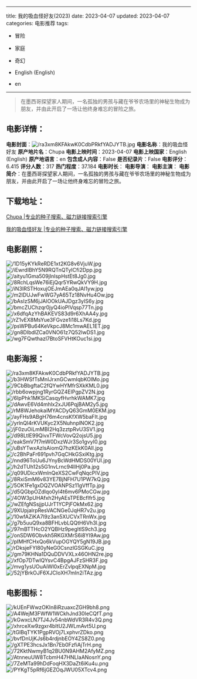 
---
title: 我的吸血怪好友(2023)
date: 2023-04-07
updated: 2023-04-07
categories: 电影推荐
tags:
- 冒险
- 家庭
- 奇幻

- English (English)
- en
---


> 在墨西哥探望家人期间，一名孤独的男孩与藏在爷爷农场里的神秘生物成为朋友，并由此开启了一场让他终身难忘的冒险之旅。

## **电影详情**：

**电影封面**：<img src="https://image.tmdb.org/t/p/w200/ra3xm8KFAkwK0CdbPRkfYADJYTB.jpg" alt="/ra3xm8KFAkwK0CdbPRkfYADJYTB.jpg" title="/ra3xm8KFAkwK0CdbPRkfYADJYTB.jpg">
**电影名称**：我的吸血怪好友
**原产地片名**：Chupa
**电影上映时间**：2023-04-07
**电影上映国家**：English (English)
**原产地语言**：en
**包含成人内容**：False
**是否纪录片**：False
**电影评分**：6.415
**评分人数**：317
**热门程度**：37.184
**电影时长**：
**电影导演**：
**电影主演**：
**电影简介**：在墨西哥探望家人期间，一名孤独的男孩与藏在爷爷农场里的神秘生物成为朋友，并由此开启了一场让他终身难忘的冒险之旅。

## **下载地址**：
[Chupa |专业的种子搜索、磁力链接搜索引擎](https://movie.amd794.com:2083/?search=Chupa&ordering=&mode=match_phrase&page_size=10&page=1)

[我的吸血怪好友 |专业的种子搜索、磁力链接搜索引擎](https://movie.amd794.com:2083/?search=%E6%88%91%E7%9A%84%E5%90%B8%E8%A1%80%E6%80%AA%E5%A5%BD%E5%8F%8B&ordering=&mode=match_phrase&page_size=10&page=1)
 

## **电影剧照**：
<img src="https://image.tmdb.org/t/p/original/1D15yKYkReRDE1xt2KG8v6VjuW.jpg" alt="/1D15yKYkReRDE1xt2KG8v6VjuW.jpg" title="/1D15yKYkReRDE1xt2KG8v6VjuW.jpg"><img src="https://image.tmdb.org/t/p/original/iEwrdIBhY5N9RQTnQTyICfi2Dpp.jpg" alt="/iEwrdIBhY5N9RQTnQTyICfi2Dpp.jpg" title="/iEwrdIBhY5N9RQTnQTyICfi2Dpp.jpg"><img src="https://image.tmdb.org/t/p/original/aityu1Gma509jInlspHstEt8Jg0.jpg" alt="/aityu1Gma509jInlspHstEt8Jg0.jpg" title="/aityu1Gma509jInlspHstEt8Jg0.jpg"><img src="https://image.tmdb.org/t/p/original/8RchLqsWe76iEjQqr5YRwQkVY9H.jpg" alt="/8RchLqsWe76iEjQqr5YRwQkVY9H.jpg" title="/8RchLqsWe76iEjQqr5YRwQkVY9H.jpg"><img src="https://image.tmdb.org/t/p/original/iN3IRSTHoxujOEJmAEa0qJAI1yw.jpg" alt="/iN3IRSTHoxujOEJmAEa0qJAI1yw.jpg" title="/iN3IRSTHoxujOEJmAEa0qJAI1yw.jpg"><img src="https://image.tmdb.org/t/p/original/m2lDUJwFwWG7yA65Tz18NvHu4Ow.jpg" alt="/m2lDUJwFwWG7yA65Tz18NvHu4Ow.jpg" title="/m2lDUJwFwWG7yA65Tz18NvHu4Ow.jpg"><img src="https://image.tmdb.org/t/p/original/bAsIzSM6jJAlOOkUAJDgz3yIS6y.jpg" alt="/bAsIzSM6jJAlOOkUAJDgz3yIS6y.jpg" title="/bAsIzSM6jJAlOOkUAJDgz3yIS6y.jpg"><img src="https://image.tmdb.org/t/p/original/bmcZUChzqr0jyQ4ioPlVqsp77Tn.jpg" alt="/bmcZUChzqr0jyQ4ioPlVqsp77Tn.jpg" title="/bmcZUChzqr0jyQ4ioPlVqsp77Tn.jpg"><img src="https://image.tmdb.org/t/p/original/x6dfqAzYhBAKEVS83d9r6XhAA4y.jpg" alt="/x6dfqAzYhBAKEVS83d9r6XhAA4y.jpg" title="/x6dfqAzYhBAKEVS83d9r6XhAA4y.jpg"><img src="https://image.tmdb.org/t/p/original/rZ1vEX8MsYue3FGvze1i18Ls7Kd.jpg" alt="/rZ1vEX8MsYue3FGvze1i18Ls7Kd.jpg" title="/rZ1vEX8MsYue3FGvze1i18Ls7Kd.jpg"><img src="https://image.tmdb.org/t/p/original/psWPBu64KeVkpcJ8Mc1mwAEL1ET.jpg" alt="/psWPBu64KeVkpcJ8Mc1mwAEL1ET.jpg" title="/psWPBu64KeVkpcJ8Mc1mwAEL1ET.jpg"><img src="https://image.tmdb.org/t/p/original/gn8DIbdlZCa0VNO61z7Q52lwDS1.jpg" alt="/gn8DIbdlZCa0VNO61z7Q52lwDS1.jpg" title="/gn8DIbdlZCa0VNO61z7Q52lwDS1.jpg"><img src="https://image.tmdb.org/t/p/original/wg7FQwthazl7BtoSFVHtKOuc1si.jpg" alt="/wg7FQwthazl7BtoSFVHtKOuc1si.jpg" title="/wg7FQwthazl7BtoSFVHtKOuc1si.jpg">

## **电影海报**：
<img src="https://image.tmdb.org/t/p/original/ra3xm8KFAkwK0CdbPRkfYADJYTB.jpg" alt="/ra3xm8KFAkwK0CdbPRkfYADJYTB.jpg" title="/ra3xm8KFAkwK0CdbPRkfYADJYTB.jpg"><img src="https://image.tmdb.org/t/p/original/b3HWSfTsMnIJrxnGCwmIqbKOlMo.jpg" alt="/b3HWSfTsMnIJrxnGCwmIqbKOlMo.jpg" title="/b3HWSfTsMnIJrxnGCwmIqbKOlMo.jpg"><img src="https://image.tmdb.org/t/p/original/9CbBbgftaC2fQYwHYMfrSXkKML0.jpg" alt="/9CbBbgftaC2fQYwHYMfrSXkKML0.jpg" title="/9CbBbgftaC2fQYwHYMfrSXkKML0.jpg"><img src="https://image.tmdb.org/t/p/original/rbb6owpjng1RyrGQZ4EIPgpZV2N.jpg" alt="/rbb6owpjng1RyrGQZ4EIPgpZV2N.jpg" title="/rbb6owpjng1RyrGQZ4EIPgpZV2N.jpg"><img src="https://image.tmdb.org/t/p/original/6IpPhk1MKSiCasqyfHvrhkWAMK7.jpg" alt="/6IpPhk1MKSiCasqyfHvrhkWAMK7.jpg" title="/6IpPhk1MKSiCasqyfHvrhkWAMK7.jpg"><img src="https://image.tmdb.org/t/p/original/dAwvE6Vd4mhlx2xJU6PqjBAM2y5.jpg" alt="/dAwvE6Vd4mhlx2xJU6PqjBAM2y5.jpg" title="/dAwvE6Vd4mhlx2xJU6PqjBAM2y5.jpg"><img src="https://image.tmdb.org/t/p/original/rM8WJehokaiMYACDyQ63GmM0EKM.jpg" alt="/rM8WJehokaiMYACDyQ63GmM0EKM.jpg" title="/rM8WJehokaiMYACDyQ63GmM0EKM.jpg"><img src="https://image.tmdb.org/t/p/original/ayFHs9ABgH76m4cnsKfXW5baFIt.jpg" alt="/ayFHs9ABgH76m4cnsKfXW5baFIt.jpg" title="/ayFHs9ABgH76m4cnsKfXW5baFIt.jpg"><img src="https://image.tmdb.org/t/p/original/yrlnQl4rKVUKyc2X5NuhnplNOK2.jpg" alt="/yrlnQl4rKVUKyc2X5NuhnplNOK2.jpg" title="/yrlnQl4rKVUKyc2X5NuhnplNOK2.jpg"><img src="https://image.tmdb.org/t/p/original/jF0zuOiLmMBI2Hq3zztpRvU3SV1.jpg" alt="/jF0zuOiLmMBI2Hq3zztpRvU3SV1.jpg" title="/jF0zuOiLmMBI2Hq3zztpRvU3SV1.jpg"><img src="https://image.tmdb.org/t/p/original/d98LtlE99QivxTFWcVovQ2ojsU5.jpg" alt="/d98LtlE99QivxTFWcVovQ2ojsU5.jpg" title="/d98LtlE99QivxTFWcVovQ2ojsU5.jpg"><img src="https://image.tmdb.org/t/p/original/eakSmV7f7mW0DxzWJr3So1gvyI0.jpg" alt="/eakSmV7f7mW0DxzWJr3So1gvyI0.jpg" title="/eakSmV7f7mW0DxzWJr3So1gvyI0.jpg"><img src="https://image.tmdb.org/t/p/original/uBsYTwxAzlsAiomQ7hzKEkK0AlI.jpg" alt="/uBsYTwxAzlsAiomQ7hzKEkK0AlI.jpg" title="/uBsYTwxAzlsAiomQ7hzKEkK0AlI.jpg"><img src="https://image.tmdb.org/t/p/original/c2BhPaFr691pvh7GqCHkGSxiKtg.jpg" alt="/c2BhPaFr691pvh7GqCHkGSxiKtg.jpg" title="/c2BhPaFr691pvh7GqCHkGSxiKtg.jpg"><img src="https://image.tmdb.org/t/p/original/nnd96ToUu6JYnyBcWdHMDS00YUI.jpg" alt="/nnd96ToUu6JYnyBcWdHMDS00YUI.jpg" title="/nnd96ToUu6JYnyBcWdHMDS00YUI.jpg"><img src="https://image.tmdb.org/t/p/original/h2dTUh12s5G1nvLrnc94IlHj0Pa.jpg" alt="/h2dTUh12s5G1nvLrnc94IlHj0Pa.jpg" title="/h2dTUh12s5G1nvLrnc94IlHj0Pa.jpg"><img src="https://image.tmdb.org/t/p/original/q09UDicxWmlnQeXS2CwFqNqcPIV.jpg" alt="/q09UDicxWmlnQeXS2CwFqNqcPIV.jpg" title="/q09UDicxWmlnQeXS2CwFqNqcPIV.jpg"><img src="https://image.tmdb.org/t/p/original/8RxiSmM6v83YE7BjNFH7U1PW7kQ.jpg" alt="/8RxiSmM6v83YE7BjNFH7U1PW7kQ.jpg" title="/8RxiSmM6v83YE7BjNFH7U1PW7kQ.jpg"><img src="https://image.tmdb.org/t/p/original/5OK1Fe1gxDQZVOANPSz11gVffTp.jpg" alt="/5OK1Fe1gxDQZVOANPSz11gVffTp.jpg" title="/5OK1Fe1gxDQZVOANPSz11gVffTp.jpg"><img src="https://image.tmdb.org/t/p/original/d5QGbpOZdIqo0yI4t6mv6PMoCGw.jpg" alt="/d5QGbpOZdIqo0yI4t6mv6PMoCGw.jpg" title="/d5QGbpOZdIqo0yI4t6mv6PMoCGw.jpg"><img src="https://image.tmdb.org/t/p/original/4OW3pUHAfxh2HyAEsTPEBcflfr5.jpg" alt="/4OW3pUHAfxh2HyAEsTPEBcflfr5.jpg" title="/4OW3pUHAfxh2HyAEsTPEBcflfr5.jpg"><img src="https://image.tmdb.org/t/p/original/wZEfgNSsjjpUJrT1YCPjFOkMx62.jpg" alt="/wZEfgNSsjjpUJrT1YCPjFOkMx62.jpg" title="/wZEfgNSsjjpUJrT1YCPjFOkMx62.jpg"><img src="https://image.tmdb.org/t/p/original/9XUpjalrpResVACNGe0JqHR7v2u.jpg" alt="/9XUpjalrpResVACNGe0JqHR7v2u.jpg" title="/9XUpjalrpResVACNGe0JqHR7v2u.jpg"><img src="https://image.tmdb.org/t/p/original/10wfAZiKA7l9z3an5XUCVxTRnWx.jpg" alt="/10wfAZiKA7l9z3an5XUCVxTRnWx.jpg" title="/10wfAZiKA7l9z3an5XUCVxTRnWx.jpg"><img src="https://image.tmdb.org/t/p/original/g7b5uuQ9xa8BFHLvbLQQtH6Vh3l.jpg" alt="/g7b5uuQ9xa8BFHLvbLQQtH6Vh3l.jpg" title="/g7b5uuQ9xa8BFHLvbLQQtH6Vh3l.jpg"><img src="https://image.tmdb.org/t/p/original/97mBTTHcO2YQBHz9pegltlS9ch3.jpg" alt="/97mBTTHcO2YQBHz9pegltlS9ch3.jpg" title="/97mBTTHcO2YQBHz9pegltlS9ch3.jpg"><img src="https://image.tmdb.org/t/p/original/onSDW6Obvkh5RKGXMrS6i8YI9Aw.jpg" alt="/onSDW6Obvkh5RKGXMrS6i8YI9Aw.jpg" title="/onSDW6Obvkh5RKGXMrS6i8YI9Aw.jpg"><img src="https://image.tmdb.org/t/p/original/pIMHfCHxQo6kVupOGYQY5gN19JB.jpg" alt="/pIMHfCHxQo6kVupOGYQY5gN19JB.jpg" title="/pIMHfCHxQo6kVupOGYQY5gN19JB.jpg"><img src="https://image.tmdb.org/t/p/original/rDksjeFYl80yNeG0CsnzlGSGKuC.jpg" alt="/rDksjeFYl80yNeG0CsnzlGSGKuC.jpg" title="/rDksjeFYl80yNeG0CsnzlGSGKuC.jpg"><img src="https://image.tmdb.org/t/p/original/gm79KHNa1DQuDDVVXLx46OHN2re.jpg" alt="/gm79KHNa1DQuDDVVXLx46OHN2re.jpg" title="/gm79KHNa1DQuDDVVXLx46OHN2re.jpg"><img src="https://image.tmdb.org/t/p/original/xfOp7DTwIQYsvC4BpgAJFzSHR3F.jpg" alt="/xfOp7DTwIQYsvC4BpgAJFzSHR3F.jpg" title="/xfOp7DTwIQYsvC4BpgAJFzSHR3F.jpg"><img src="https://image.tmdb.org/t/p/original/mvg1ysUOuAiWl0xErZvlpqEXNpM.jpg" alt="/mvg1ysUOuAiWl0xErZvlpqEXNpM.jpg" title="/mvg1ysUOuAiWl0xErZvlpqEXNpM.jpg"><img src="https://image.tmdb.org/t/p/original/52jYBrkOJF6XJCIoXH7mIn2iTAz.jpg" alt="/52jYBrkOJF6XJCIoXH7mIn2iTAz.jpg" title="/52jYBrkOJF6XJCIoXH7mIn2iTAz.jpg">

## **电影图标**：
<img src="https://image.tmdb.org/t/p/original/kUEnFWwzOKIn8iRzuaxcZGH9bh8.png" alt="/kUEnFWwzOKIn8iRzuaxcZGH9bh8.png" title="/kUEnFWwzOKIn8iRzuaxcZGH9bh8.png"><img src="https://image.tmdb.org/t/p/original/A4WejM3FWfW1WCkhJnd30IeCQfT.png" alt="/A4WejM3FWfW1WCkhJnd30IeCQfT.png" title="/A4WejM3FWfW1WCkhJnd30IeCQfT.png"><img src="https://image.tmdb.org/t/p/original/kGwxcLN7TJ4Jv54nbWdVR3R4v3Q.png" alt="/kGwxcLN7TJ4Jv54nbWdVR3R4v3Q.png" title="/kGwxcLN7TJ4Jv54nbWdVR3R4v3Q.png"><img src="https://image.tmdb.org/t/p/original/xhrceXw9zgxr4bItU2JWLmAvt5U.png" alt="/xhrceXw9zgxr4bItU2JWLmAvt5U.png" title="/xhrceXw9zgxr4bItU2JWLmAvt5U.png"><img src="https://image.tmdb.org/t/p/original/tGlBqTYK1PgpRVOj7LxphvrZDko.png" alt="/tGlBqTYK1PgpRVOj7LxphvrZDko.png" title="/tGlBqTYK1PgpRVOj7LxphvrZDko.png"><img src="https://image.tmdb.org/t/p/original/bvfDnUjKJs6b4rdjnbEOY4ZS8Z0.png" alt="/bvfDnUjKJs6b4rdjnbEOY4ZS8Z0.png" title="/bvfDnUjKJs6b4rdjnbEOY4ZS8Z0.png"><img src="https://image.tmdb.org/t/p/original/gXTPE3hcsJx1Bn7Eb0FzfiAjTrH.png" alt="/gXTPE3hcsJx1Bn7Eb0FzfiAjTrH.png" title="/gXTPE3hcsJx1Bn7Eb0FzfiAjTrH.png"><img src="https://image.tmdb.org/t/p/original/72KktNwmyB1q2BU0N9AHM2AfyMZ.png" alt="/72KktNwmyB1q2BU0N9AHM2AfyMZ.png" title="/72KktNwmyB1q2BU0N9AHM2AfyMZ.png"><img src="https://image.tmdb.org/t/p/original/AtnneuUW8TcbmH47HNLIaANosnY.png" alt="/AtnneuUW8TcbmH47HNLIaANosnY.png" title="/AtnneuUW8TcbmH47HNLIaANosnY.png"><img src="https://image.tmdb.org/t/p/original/7ZeMTa99hDdFoqHX3DaZt6iKu4u.png" alt="/7ZeMTa99hDdFoqHX3DaZt6iKu4u.png" title="/7ZeMTa99hDdFoqHX3DaZt6iKu4u.png"><img src="https://image.tmdb.org/t/p/original/PYKgT5pRf6jGEZOqJWU05XTcv4.png" alt="/PYKgT5pRf6jGEZOqJWU05XTcv4.png" title="/PYKgT5pRf6jGEZOqJWU05XTcv4.png">
